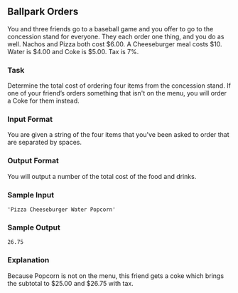 ## Ballpark Orders  

You and three friends go to a baseball game and you offer to go to the concession stand for everyone. They each order one thing, and you do as well. Nachos and Pizza both cost $6.00. A Cheeseburger meal costs $10. Water is $4.00 and Coke is $5.00. Tax is 7%.

### Task 
Determine the total cost of ordering four items from the concession stand. If one of your friend’s orders something that isn't on the menu, you will order a Coke for them instead.

### Input Format
You are given a string of the four items that you've been asked to order that are separated by spaces.

### Output Format 
You will output a number of the total cost of the food and drinks.

### Sample Input 
```
'Pizza Cheeseburger Water Popcorn'
```
### Sample Output
```
26.75
```
### Explanation
Because Popcorn is not on the menu, this friend gets a coke which brings the subtotal to $25.00 and $26.75 with tax.
